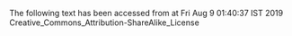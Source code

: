 The following text has been accessed from at Fri Aug 9 01:40:37 IST 2019
Creative_Commons_Attribution-ShareAlike_License
